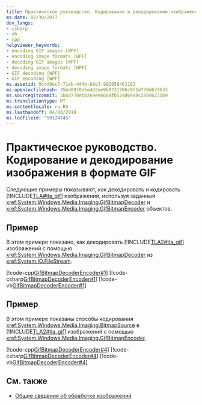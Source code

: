 ```yaml
---
title: Практическое руководство. Кодирование и декодирование изображения в формате GIF
ms.date: 03/30/2017
dev_langs:
- csharp
- vb
- cpp
helpviewer_keywords:
- encoding GIF images [WPF]
- encoding image formats [WPF]
- decoding GIF images [WPF]
- decoding image formats [WPF]
- GIF decoding [WPF]
- GIF encoding [WPF]
ms.assetid: 9cdd9ec7-71eb-444b-b9e3-991958461163
ms.openlocfilehash: 35bd08f0d5e4d2ee9b8731706c9f1d770d67f633
ms.sourcegitcommit: 5b6d778ebb269ee6684fb57ad69a8c28b06235b9
ms.translationtype: MT
ms.contentlocale: ru-RU
ms.lasthandoff: 04/08/2019
ms.locfileid: "59124745"
---
```

# <a name="how-to-encode-and-decode-a-gif-image"></a>Практическое руководство. Кодирование и декодирование изображения в формате GIF
Следующие примеры показывают, как декодировать и кодировать [!INCLUDE[TLA#tla_gif](../../../../includes/tlasharptla-gif-md.md)] изображений, используя заданный <xref:System.Windows.Media.Imaging.GifBitmapDecoder> и <xref:System.Windows.Media.Imaging.GifBitmapEncoder> объектов.  
  
## <a name="example"></a>Пример  
 В этом примере показано, как декодировать [!INCLUDE[TLA2#tla_gif](../../../../includes/tla2sharptla-gif-md.md)] изображений с помощью <xref:System.Windows.Media.Imaging.GifBitmapDecoder> из <xref:System.IO.FileStream>.  
  
 [!code-cpp[GifBitmapDecoderEncoder#1](~/samples/snippets/cpp/VS_Snippets_Wpf/GifBitmapDecoderEncoder/CPP/GifEncoderDecoder.cpp#1)]
 [!code-csharp[GifBitmapDecoderEncoder#1](~/samples/snippets/csharp/VS_Snippets_Wpf/GifBitmapDecoderEncoder/CSharp/GifEncoderDecoder.cs#1)]
 [!code-vb[GifBitmapDecoderEncoder#1](~/samples/snippets/visualbasic/VS_Snippets_Wpf/GifBitmapDecoderEncoder/VB/GifEncoderDecoder.vb#1)]  
  
## <a name="example"></a>Пример  
 В этом примере показаны способы кодирования <xref:System.Windows.Media.Imaging.BitmapSource> в [!INCLUDE[TLA2#tla_gif](../../../../includes/tla2sharptla-gif-md.md)] изображений с помощью <xref:System.Windows.Media.Imaging.GifBitmapEncoder>.  
  
 [!code-cpp[GifBitmapDecoderEncoder#4](~/samples/snippets/cpp/VS_Snippets_Wpf/GifBitmapDecoderEncoder/CPP/GifEncoderDecoder.cpp#4)]
 [!code-csharp[GifBitmapDecoderEncoder#4](~/samples/snippets/csharp/VS_Snippets_Wpf/GifBitmapDecoderEncoder/CSharp/GifEncoderDecoder.cs#4)]
 [!code-vb[GifBitmapDecoderEncoder#4](~/samples/snippets/visualbasic/VS_Snippets_Wpf/GifBitmapDecoderEncoder/VB/GifEncoderDecoder.vb#4)]  
  
## <a name="see-also"></a>См. также

- [Общие сведения об обработке изображений](imaging-overview.md)
